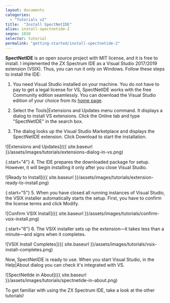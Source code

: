 ```yaml
---
layout: documents
categories: 
  - "Tutorials v2"
title:  "Install SpectNetIDE"
alias: install-spectnetide-2
seqno: 1010
selector: tutorial
permalink: "getting-started/install-spectnetide-2"
---
```


__SpectNetIDE__ is an open source project with MIT license, and it is free to install. I implemented the ZX Spectrum IDE as a Visual Studio 2017/2019 extension (VSIX). Thus, you can run it only on Windows. Follow these steps to install the IDE:

1. You need Visual Studio installed on your machine. You do not have to pay to get a legal license for VS, SpectNetIDE works with the free Community edition seamlessly. You can download the Visual Studio edition of your choice from its [home page](https://visualstudio.microsoft.com/downloads/).

2. Select the Tools\|Extensions and Updates menu command. It displays a dialog to install VS extensions. Click the Online tab and type "SpectNetIDE" in the search box.
  
3. The dialog looks up the Visual Studio Marketplace and displays the SpectNetIDE extension. Click Download to start the installation.

![Extensions and Updates]({{ site.baseurl }}/assets/images/tutorials/extensions-dialog-in-vs.png)

{:start="4"}
4. The IDE prepares the downloaded package for setup. However, it will begin installing it only after you close Visual Studio.

![Ready to Install]({{ site.baseurl }}/assets/images/tutorials/extension-ready-to-install.png)

{:start="5"}
5. When you have closed all running instances of Visual Studio, the VSIX installer automatically starts the setup. First, you have to confirm the license terms and click Modify.

![Confirm VSIX Install]({{ site.baseurl }}/assets/images/tutorials/confirm-vsix-install.png)

{:start="6"}
6. The VSIX installer sets up the extension&mdash;it takes less than a minute&mdash;and signs when it completes.

![VSIX Install Completes]({{ site.baseurl }}/assets/images/tutorials/vsix-install-completes.png)

Now, SpectNetIDE is ready to use. When you start Visual Studio, in the Help\|About dialog you can check it's integrated with VS.

![SpectNetIde in About]({{ site.baseurl }}/assets/images/tutorials/spectnetide-in-about.png)

To get familiar with using the ZX Spectrum IDE, take a look at the other tutorials!


